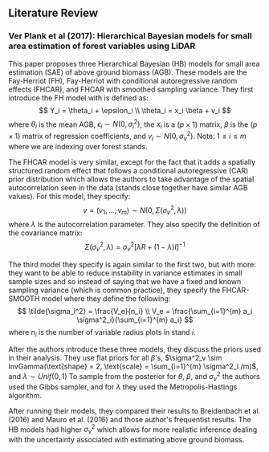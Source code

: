 <script type="text/x-mathjax-config">
MathJax.Hub.Config({
tex2jax: {
inlineMath: [['$','$'], ['\\(','\\)']],
processEscapes: true},
jax: ["input/TeX","input/MathML","input/AsciiMath","output/CommonHTML"],
extensions: ["tex2jax.js","mml2jax.js","asciimath2jax.js","MathMenu.js","MathZoom.js","AssistiveMML.js", "[Contrib]/a11y/accessibility-menu.js"],
TeX: {
extensions: ["AMSmath.js","AMSsymbols.js","noErrors.js","noUndefined.js"],
equationNumbers: {
autoNumber: "AMS"
}
}
});
</script>


## Literature Review

### Ver Plank et al (2017): Hierarchical Bayesian models for small area estimation of forest variables using LiDAR

This paper proposes three Hierarchical Bayesian (HB) models for small area estimation (SAE) of above ground biomass (AGB). These models are the Fay-Herriot (FH), Fay-Herriot with conditional autoregressive random effects (FHCAR), and FHCAR with smoothed sampling variance. They first introduce the FH model with is defined as: 
$$
Y_i = \theta_i + \epsilon_i \\
\theta_i = x_i \beta + v_i
$$
where $\theta_i$ is the mean AGB, $\epsilon_i \sim N(0,\sigma^2_i)$, the $x_i$ is a $(p \times 1)$ matrix, $\beta$ is the $(p\times 1)$ matrix of regression coefficients, and $v_i \sim N(0, \sigma^2_v)$. Note: $1\leq i \leq m$ where we are indexing over forest stands. 

The FHCAR model is very similar, except for the fact that it adds a spatially structured random effect
that follows a conditional autoregressive (CAR) prior distribution which allows the authors to take advantage of the spatial autocorrelation seen in the data (stands close together have similar AGB values). For this model, they specify:
$$
v = (v_1, \dots, v_m) \sim N(0, \Sigma (\sigma^2_v, \lambda))
$$
where $\lambda$ is the autocorrelation parameter. They also specify the definition of the covariance matrix:
$$
\Sigma (\sigma^2_v, \lambda) = \sigma^2_v[\lambda R + (1-\lambda)I]^{-1}
$$

The third model they specify is again similar to the first two, but with more: they want to be able to reduce instability in variance estimates in small sample sizes and so instead of saying that we have a fixed and known sampling variance (which is common practice), they specify the FHCAR-SMOOTH model where they define the following: 
$$
\tilde{\sigma_i^2} = \frac{V_e}{n_i} \\
V_e = \frac{\sum_{i=1}^{m} a_i \sigma^2_i}{\sum_{i=1}^{m} a_i}
$$
where $n_i$ is the number of variable radius plots in stand $i$. 

After the authors introduce these three models, they discuss the priors used in their analysis. They use flat priors for all $\beta$'s, $\sigma^2_v \sim InvGamma(\text{shape} = 2, \text{scale} = \sum_{i=1}^{m} \sigma^2_i /m)$, and $\lambda \sim Unif(0,1)$ To sample from the posterior for $\theta$, $\beta$, and $\sigma^2_v$ the authors used the Gibbs sampler, and for $\lambda$ they used the Metropolis-Hastings algorithm.

After running their models, they compared their results to Breidenbach et al. (2016) and Mauro et al. (2016) and those author's frequentist results. The HB models had higher $\sigma^2_v$ which allows for more realistic inference dealing with the uncertainty associated with estimating above ground biomass. 
